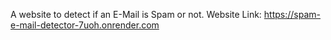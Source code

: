 A website to detect if an E-Mail is Spam or not.
Website Link: https://spam-e-mail-detector-7uoh.onrender.com
